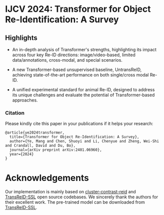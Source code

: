 # IJCV 2024: Transformer for Object Re-Identification: A Survey

## Highlights

- An in-depth analysis of Transformer's strengths, highlighting its impact across four key Re-ID directions: image/video-based, limited data/annotations, cross-modal, and special scenarios.

- A new Transformer-based unsupervised baseline, UntransReID, achieving state-of-the-art performance on both single/cross modal Re-ID.

- A unified experimental standard for animal Re-ID, designed to address its unique challenges and evaluate the potential of Transformer-based approaches.


### Citation

Please kindly cite this paper in your publications if it helps your research:
```
@article{ye2024transformer,
  title={Transformer for Object Re-Identification: A Survey},
  author={Ye, Mang and Chen, Shuoyi and Li, Chenyue and Zheng, Wei-Shi and Crandall, David and Du, Bo},
  journal={arXiv preprint arXiv:2401.06960},
  year={2024}
}
```
# Acknowledgements
Our implementation is mainly based on [cluster-contrast-reid](https://github.com/alibaba/cluster-contrast-reid) and [TransReID-SSL](https://github.com/damo-cv/TransReID-SSL) open source codebases. We sincerely thank the authors for their excellent work. 
The pre-trained model can be downloaded from [TransReID-SSL](https://github.com/damo-cv/TransReID-SSL).
